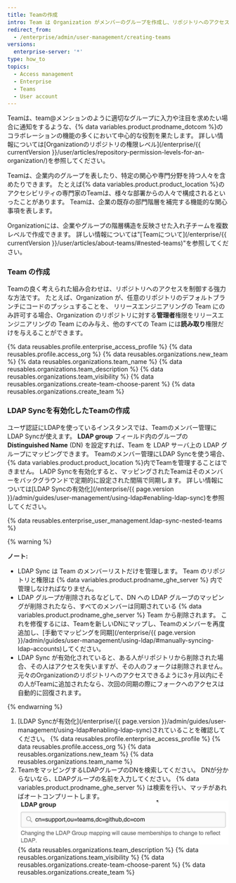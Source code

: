 ```yaml
---
title: Teamの作成
intro: Team は Organization がメンバーのグループを作成し、リポジトリへのアクセスを制御できるようにします。 Team のメンバーには特定のリポジトリの読み取り、書き込み、管理権限を与えることができます。
redirect_from:
  - /enterprise/admin/user-management/creating-teams
versions:
  enterprise-server: '*'
type: how_to
topics:
  - Access management
  - Enterprise
  - Teams
  - User account
---
```


Teamは、team@メンションのように適切なグループに入力や注目を求めたい場合に通知をするような、{% data variables.product.prodname_dotcom %}のコラボレーションの機能の多くにおいて中心的な役割を果たします。 詳しい情報については[Organizationのリポジトリの権限レベル](/enterprise/{{ currentVersion }}/user/articles/repository-permission-levels-for-an-organization/)を参照してください。

Teamは、企業内のグループを表したり、特定の関心や専門分野を持つ人々を含めたりできます。 たとえば{% data variables.product.product_location %}のアクセシビリティの専門家のTeamは、様々な部署からの人々で構成されるといったことがあります。 Teamは、企業の既存の部門階層を補完する機能的な関心事項を表します。

Organizationには、企業やグループの階層構造を反映させた入れ子チームを複数レベルで作成できます。 詳しい情報については"[Teamについて](/enterprise/{{ currentVersion }}/user/articles/about-teams/#nested-teams)"を参照してください。

### Team の作成

Teamの良く考えられた組み合わせは、リポジトリへのアクセスを制御する強力な方法です。 たとえば、Organization が、任意のリポジトリのデフォルトブランチにコードのプッシュすることを、 リリースエンジニアリングの Team にのみ許可する場合、Organization のリポジトリに対する**管理者**権限をリリースエンジニアリングの Team にのみ与え、他のすべての Team には**読み取り**権限だけを与えることができます。

{% data reusables.profile.enterprise_access_profile %}
{% data reusables.profile.access_org %}
{% data reusables.organizations.new_team %}
{% data reusables.organizations.team_name %}
{% data reusables.organizations.team_description %}
{% data reusables.organizations.team_visibility %}
{% data reusables.organizations.create-team-choose-parent %}
{% data reusables.organizations.create_team %}

### LDAP Syncを有効化したTeamの作成

ユーザ認証にLDAPを使っているインスタンスでは、Teamのメンバー管理にLDAP Syncが使えます。 **LDAP group** フィールド内のグループの **Distinguished Name** (DN) を設定すれば、Team を LDAP サーバ上の LDAP グループにマッピングできます。 Teamのメンバー管理にLDAP Syncを使う場合、{% data variables.product.product_location %}内でTeamを管理することはできません。 LADP Syncを有効化すると、マッピングされたTeamはそのメンバーをバックグラウンドで定期的に設定された間隔で同期します。 詳しい情報については[LDAP Syncの有効化](/enterprise/{{ page.version }}/admin/guides/user-management/using-ldap#enabling-ldap-sync)を参照してください。

{% data reusables.enterprise_user_management.ldap-sync-nested-teams %}

{% warning %}

**ノート:**
- LDAP Sync は Team のメンバーリストだけを管理します。 Team のリポジトリと権限は {% data variables.product.prodname_ghe_server %} 内で管理しなければなりません。
- LDAP グループが削除されるなどして、DN への LDAP グループのマッピングが削除されたなら、すべてのメンバーは同期されている {% data variables.product.prodname_ghe_server %} Team から削除されます。 これを修復するには、Teamを新しいDNにマップし、Teamのメンバーを再度追加し、[手動でマッピングを同期](/enterprise/{{ page.version }}/admin/guides/user-management/using-ldap/#manually-syncing-ldap-accounts)してください。
- LDAP Sync が有効化されていると、ある人がリポジトリから削除された場合、その人はアクセスを失いますが、その人のフォークは削除されません。 元々のOrganizationのリポジトリへのアクセスできるように3ヶ月以内にその人がTeamに追加されたなら、次回の同期の際にフォークへのアクセスは自動的に回復されます。

{% endwarning %}

1. [LDAP Syncが有効化](/enterprise/{{ page.version }}/admin/guides/user-management/using-ldap#enabling-ldap-sync)されていることを確認してください。
{% data reusables.profile.enterprise_access_profile %}
{% data reusables.profile.access_org %}
{% data reusables.organizations.new_team %}
{% data reusables.organizations.team_name %}
6. TeamをマッピングするLDAPグループのDNを検索してください。 DNが分からないなら、LDAPグループの名前を入力してください。
{% data variables.product.prodname_ghe_server %} は検索を行い、マッチがあればオートコンプリートします。
![LDAP グループ DN へのマッピング](/assets/images/enterprise/orgs-and-teams/ldap-group-mapping.png)
{% data reusables.organizations.team_description %}
{% data reusables.organizations.team_visibility %}
{% data reusables.organizations.create-team-choose-parent %}
{% data reusables.organizations.create_team %}
